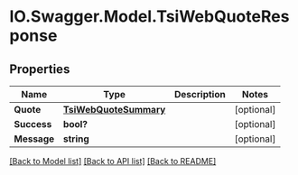 # IO.Swagger.Model.TsiWebQuoteResponse
## Properties

Name | Type | Description | Notes
------------ | ------------- | ------------- | -------------
**Quote** | [**TsiWebQuoteSummary**](TsiWebQuoteSummary.md) |  | [optional] 
**Success** | **bool?** |  | [optional] 
**Message** | **string** |  | [optional] 

[[Back to Model list]](../README.md#documentation-for-models) [[Back to API list]](../README.md#documentation-for-api-endpoints) [[Back to README]](../README.md)


